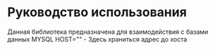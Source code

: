 # Руководство использования
Данная библиотека предназначена для взаимодействия с базами данных MYSQL
HOST="" - Здесь храниться адрес до хоста